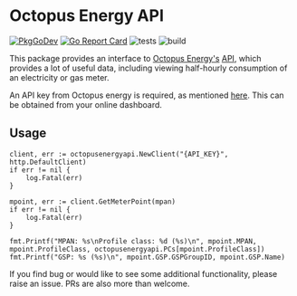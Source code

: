 # Octopus Energy API

[![PkgGoDev](https://pkg.go.dev/badge/github.com/FileGo/octopusenergyapi/)](https://pkg.go.dev/github.com/FileGo/octopusenergyapi/)
[![Go Report Card](https://goreportcard.com/badge/github.com/FileGo/octopusenergyapi)](https://goreportcard.com/report/github.com/FileGo/octopusenergyapi)
![tests](https://github.com/FileGo/octopusenergyapi/workflows/tests/badge.svg)
![build](https://github.com/FileGo/octopusenergyapi/workflows/build/badge.svg)


This package provides an interface to [Octopus Energy's](https://octopus.energy/) [API](https://developer.octopus.energy/docs/api/), which provides a lot of useful data, including viewing half-hourly consumption of an electricity or gas meter.

An API key from Octopus energy is required, as mentioned [here](https://developer.octopus.energy/docs/api/#authentication). This can be obtained from your online dashboard.

## Usage

```
client, err := octopusenergyapi.NewClient("{API_KEY}", http.DefaultClient)
if err != nil {
    log.Fatal(err)
}

mpoint, err := client.GetMeterPoint(mpan)
if err != nil {
    log.Fatal(err)
}

fmt.Printf("MPAN: %s\nProfile class: %d (%s)\n", mpoint.MPAN, mpoint.ProfileClass, octopusenergyapi.PCs[mpoint.ProfileClass])
fmt.Printf("GSP: %s (%s)\n", mpoint.GSP.GSPGroupID, mpoint.GSP.Name)
```

If you find bug or would like to see some additional functionality, please raise an issue. PRs are also more than welcome.